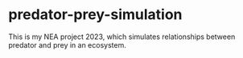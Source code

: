 # predator-prey-simulation
This is my NEA project 2023, which simulates relationships between predator and prey in an ecosystem.
